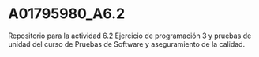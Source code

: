 # A01795980_A6.2
Repositorio para la actividad 6.2 Ejercicio de programación 3 y pruebas de unidad del curso de Pruebas de Software y aseguramiento de la calidad.
